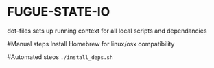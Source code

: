 FUGUE-STATE-IO
==============
dot-files sets up running context for all local scripts and dependancies

#Manual steps
Install Homebrew for linux/osx compatibility

#Automated steos
```./install_deps.sh```
